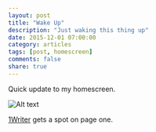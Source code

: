 ```yaml
---
layout: post
title: "Wake Up"
description: "Just waking this thing up"
date: 2015-12-01 07:00:00
category: articles
tags: [post, homescreen]
comments: false
share: true
---
```


Quick update to my homescreen.  

![Alt text](https://dl.dropbox.com/s/8oyw85n9ba3brzc/IMG_3305.PNG?dl=0)  

[1Writer](http://1writerapp.com) gets a spot on page one.